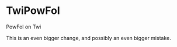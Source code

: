 TwiPowFol
=========

PowFol on Twi

This is an even bigger change, and possibly an even bigger mistake.

